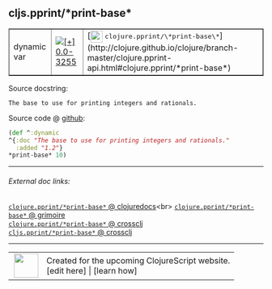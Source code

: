 ## cljs.pprint/\*print-base\*



 <table border="1">
<tr>
<td>dynamic var</td>
<td><a href="https://github.com/cljsinfo/cljs-api-docs/tree/0.0-3255"><img valign="middle" alt="[+] 0.0-3255" title="Added in 0.0-3255" src="https://img.shields.io/badge/+-0.0--3255-lightgrey.svg"></a> </td>
<td>
[<img height="24px" valign="middle" src="http://i.imgur.com/1GjPKvB.png"> <samp>clojure.pprint/\*print-base\*</samp>](http://clojure.github.io/clojure/branch-master/clojure.pprint-api.html#clojure.pprint/*print-base*)
</td>
</tr>
</table>







Source docstring:

```
The base to use for printing integers and rationals.
```


Source code @ [github](https://github.com/clojure/clojurescript/blob/r3297/src/main/cljs/cljs/pprint.cljs#L673-L676):

```clj
(def ^:dynamic
^{:doc "The base to use for printing integers and rationals."
  :added "1.2"}
*print-base* 10)
```

<!--
Repo - tag - source tree - lines:

 <pre>
clojurescript @ r3297
└── src
    └── main
        └── cljs
            └── cljs
                └── <ins>[pprint.cljs:673-676](https://github.com/clojure/clojurescript/blob/r3297/src/main/cljs/cljs/pprint.cljs#L673-L676)</ins>
</pre>

-->

---



###### External doc links:

[`clojure.pprint/*print-base*` @ clojuredocs](http://clojuredocs.org/clojure.pprint/*print-base*)<br>
[`clojure.pprint/*print-base*` @ grimoire](http://conj.io/store/v1/org.clojure/clojure/1.7.0-beta3/clj/clojure.pprint/*print-base*/)<br>
[`clojure.pprint/*print-base*` @ crossclj](http://crossclj.info/fun/clojure.pprint/*print-base*.html)<br>
[`cljs.pprint/*print-base*` @ crossclj](http://crossclj.info/fun/cljs.pprint.cljs/*print-base*.html)<br>

---

 <table>
<tr><td>
<img valign="middle" align="right" width="48px" src="http://i.imgur.com/Hi20huC.png">
</td><td>
Created for the upcoming ClojureScript website.<br>
[edit here] | [learn how]
</td></tr></table>

[edit here]:https://github.com/cljsinfo/cljs-api-docs/blob/master/cljsdoc/cljs.pprint/STARprint-baseSTAR.cljsdoc
[learn how]:https://github.com/cljsinfo/cljs-api-docs/wiki/cljsdoc-files

<!--

This information was too distracting to show to readers, but I'll leave it
commented here since it is helpful to:

- pretty-print the data used to generate this document
- and show how to retrieve that data



The API data for this symbol:

```clj
{:ns "cljs.pprint",
 :name "*print-base*",
 :history [["+" "0.0-3255"]],
 :type "dynamic var",
 :full-name-encode "cljs.pprint/STARprint-baseSTAR",
 :source {:code "(def ^:dynamic\n^{:doc \"The base to use for printing integers and rationals.\"\n  :added \"1.2\"}\n*print-base* 10)",
          :title "Source code",
          :repo "clojurescript",
          :tag "r3297",
          :filename "src/main/cljs/cljs/pprint.cljs",
          :lines [673 676]},
 :full-name "cljs.pprint/*print-base*",
 :clj-symbol "clojure.pprint/*print-base*",
 :docstring "The base to use for printing integers and rationals."}

```

Retrieve the API data for this symbol:

```clj
;; from Clojure REPL
(require '[clojure.edn :as edn])
(-> (slurp "https://raw.githubusercontent.com/cljsinfo/cljs-api-docs/catalog/cljs-api.edn")
    (edn/read-string)
    (get-in [:symbols "cljs.pprint/*print-base*"]))
```

-->
